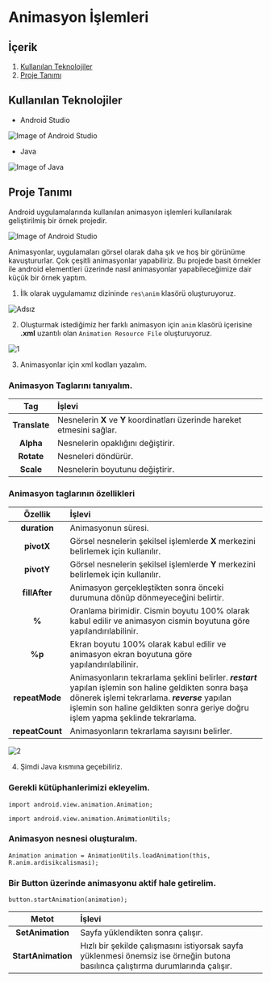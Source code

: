 # Animasyon İşlemleri

## İçerik

1. [Kullanılan Teknolojiler](https://github.com/mehmetaydintr/Animasyon_Islemleri/blob/main/README.md#i%CC%87%C3%A7erik)
2. [Proje Tanımı](https://github.com/mehmetaydintr/Animasyon_Islemleri/blob/main/README.md#i%CC%87%C3%A7erik)

## Kullanılan Teknolojiler

  + Android Studio

![Image of Android Studio](https://www.xda-developers.com/files/2017/04/android-studio-logo.png)

  + Java

![Image of Java](https://yazilimamelesi.files.wordpress.com/2013/03/java_logo.jpg)


## Proje Tanımı

Android uygulamalarında kullanılan animasyon işlemleri kullanılarak geliştirilmiş bir örnek projedir.

![Image of Android Studio](https://lh3.googleusercontent.com/proxy/LVpV42NxM_jeKb3-hb6IpWic0gH97s-mIe2reqx-BOxxMifI6rMDJOYWwSQMCDe9zP002AIAqTeE9nDmkE2WBYU1_I0ssYsaKIpxHfapGuwgTpA9pSoC)

Animasyonlar, uygulamaları görsel olarak daha şık ve hoş bir görünüme kavuştururlar. Çok çeşitli animasyonlar yapabiliriz. Bu projede basit örnekler ile android elementleri üzerinde nasıl animasyonlar yapabileceğimize dair küçük bir örnek yaptım.

1. İlk olarak uygulamamız dizininde `res\anim` klasörü oluşturuyoruz.

![Adsız](https://user-images.githubusercontent.com/37263322/117142991-00dd7300-adb9-11eb-87bf-7e0003443b1c.png)

2. Oluşturmak istediğimiz her farklı animasyon için `anim` klasörü içerisine **.xml** uzantılı olan `Animation Resource File` oluşturuyoruz.

![1](https://user-images.githubusercontent.com/37263322/117143339-6467a080-adb9-11eb-9e40-494a8151af28.PNG)

3. Animasyonlar için xml kodları yazalım.
  
### **Animasyon Tag**larını tanıyalım.

| Tag | İşlevi |
|    :---:     |     :---       |
| **Translate** | Nesnelerin **X** ve **Y** koordinatları üzerinde hareket etmesini sağlar. |
| **Alpha** | Nesnelerin opaklığını değiştirir. |
| **Rotate** | Nesneleri döndürür. |
| **Scale** | Nesnelerin boyutunu değiştirir. |

### Animasyon taglarının özellikleri

| Özellik | İşlevi |
|    :---:     |     :---       |
| **duration** | Animasyonun süresi. |
| **pivotX** | Görsel nesnelerin şekilsel işlemlerde **X** merkezini belirlemek için kullanılır. |
| **pivotY** | Görsel nesnelerin şekilsel işlemlerde **Y** merkezini belirlemek için kullanılır. |
| **fillAfter** | Animasyon gerçekleştikten sonra önceki durumuna dönüp dönmeyeceğini belirtir. |
| **%** | Oranlama birimidir. Cismin boyutu 100% olarak kabul edilir ve animasyon cismin boyutuna göre yapılandırılabilinir. |
| **%p** | Ekran boyutu 100% olarak kabul edilir ve animasyon ekran boyutuna göre yapılandırılabilinir. |
| **repeatMode** | Animasyonların tekrarlama şeklini belirler. **_restart_** yapılan işlemin son haline geldikten sonra başa dönerek işlemi tekrarlama. **_reverse_** yapılan işlemin son haline geldikten sonra geriye doğru işlem yapma şeklinde tekrarlama. |
| **repeatCount** | Animasyonların tekrarlama sayısını belirler. |

![2](https://user-images.githubusercontent.com/37263322/117147917-62eca700-adbe-11eb-96bd-4ea9f0f4d18e.PNG)

4. Şimdi Java kısmına geçebiliriz.
  
### Gerekli kütüphanlerimizi ekleyelim.
      
```import android.view.animation.Animation;```

```import android.view.animation.AnimationUtils;```
       
### Animasyon nesnesi oluşturalım.
    
```Animation animation = AnimationUtils.loadAnimation(this, R.anim.ardisikcalismasi);```

### Bir **Button** üzerinde animasyonu aktif hale getirelim.

```button.startAnimation(animation);```

| Metot| İşlevi |
|    :---:     |     :---       |
| **SetAnimation** | Sayfa yüklendikten sonra çalışır. |
| **StartAnimation** | Hızlı bir şekilde çalışmasını istiyorsak sayfa yüklenmesi önemsiz ise örneğin butona basılınca çalıştırma durumlarında çalışır. |
